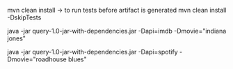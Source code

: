 mvn clean install -> to run tests before artifact is generated
mvn clean install -DskipTests

java -jar query-1.0-jar-with-dependencies.jar -Dapi=imdb -Dmovie="indiana jones"

java -jar query-1.0-jar-with-dependencies.jar -Dapi=spotify -Dmovie="roadhouse blues"